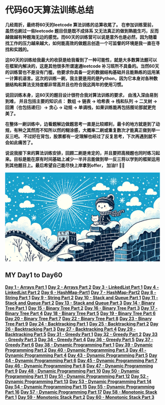 # 代码60天算法训练总结

**几经周折，最终将60天的leetcode 算法训练的总算收尾了。 在参加训练营前，虽然也刷过一些leetcode 题目但是既不成体系 又无法真正的做到熟能生巧，反而越做越有种题海无边的感觉。而60天的训练营可以说是意外也是必然，因为随着找工作的压力越来越大，如何能高效的做题且创造一个可监督的环境是我一直在寻找和实践的。**

**这60天的训练给我最大的收获是给我看到了一种可能性，就是大多数算法题可以在框架内解决的，这是其他很多所谓速通leetcode 补习班所不具备的。当然60天的训练营也不是没有门槛，他要求你具备一定的数据结构基础并且能熟练的运用某一计算机语言。这次的训练一刷，我主要是用的是Python，因为它本身对各种数据结构和算法支持度都非常高并且也符合我这两年的使用习惯。**

**说回训练本身，这60天的题目设计很符合我对算法训练的要求， 由浅入深由易到到难， 并且包括主要的知识点： 数组 -> 链表 -> 哈希表 -> 栈和队列 -> 二叉树 -> 回溯（也包括递归）-> 贪心 -> 动规 -> 单调栈，如果训练能再包括图论那就更完美了。**


**在整体一刷训练中，边看题解边做题思考一直是比较顺利，最卡的地方就是到了动规，有种之其然而不知所以然的糊涂感，大概率二刷或重复数次才能真正做到举一反三吧。 不过好在背包，股票都有一定理解也经过了反复思考，下次再遇到就不会如此痛苦了。**

**说说我接下来的算法训练安排，回顾二刷是肯定的，并且要把高频题也同时练习起来。目标是能在原有时间基础上减少一半并且能做到举一反三将以学到的框架运用到其他题目上。最后希望自己能尽快上岸拿到offer， 加油!! 💪💪**



![my 60 days](https://github.com/samuelusc/Algomuscle/blob/main/assets/Day60s/60DayReview.webp)


## MY Day1 to Day60


**[Day 1 - Arrays Part 1](https://github.com/samuelusc/Algomuscle/blob/main/Daily%20Algo%20Insights/Day01-Arrays-Part1.md)**
**[Day 2 - Arrays Part 2](https://github.com/samuelusc/Algomuscle/blob/main/Daily%20Algo%20Insights/Day02-Arrays-Part2.md)**
**[Day 3 - LinkedList Part 1](https://github.com/samuelusc/Algomuscle/blob/main/Daily%20Algo%20Insights/Day03-LinkedList-Part1.md)**
**[Day 4 - LinkedList Part 2](https://github.com/samuelusc/Algomuscle/blob/main/Daily%20Algo%20Insights/Day04-LinkedList-Part2.md)**
**[Day 6 - HashMap-Part1](https://github.com/samuelusc/Algomuscle/blob/main/Daily%20Algo%20Insights/Day06-HashMap-Part1.md)**
**[Day 7 - HashMap-Part2](https://github.com/samuelusc/Algomuscle/blob/main/Daily%20Algo%20Insights/Day07-HashMap-Part2.md)**
**[Day 8 - String Part 1](https://github.com/samuelusc/Algomuscle/blob/main/Daily%20Algo%20Insights/Day08-String-Part1.md)**
**[Day 9 - String Part 2](https://github.com/samuelusc/Algomuscle/blob/main/Daily%20Algo%20Insights/Day09-String-Part2.md)**
**[Day 10 - Stack and Queue Part 1](https://github.com/samuelusc/Algomuscle/blob/main/Daily%20Algo%20Insights/Day10-Stack%20and%20Queue-Part1.md)**
**[Day 11 - Stack and Queue Part 2](https://github.com/samuelusc/Algomuscle/blob/main/Daily%20Algo%20Insights/Day11-Stack%20and%20Queue-Part2.md)**
**[Day 13 - Stack and Queue Part 3](https://github.com/samuelusc/Algomuscle/blob/main/Daily%20Algo%20Insights/Day13-Stack%20and%20Queue-Part3.md)**
**[Day 14 - Binary Tree Part 1](https://github.com/samuelusc/Algomuscle/blob/main/Daily%20Algo%20Insights/Day14-Binary%20Tree-Part1.md)**
**[Day 15 - Binary Tree Part 2](https://github.com/samuelusc/Algomuscle/blob/main/Daily%20Algo%20Insights/Day15-Binary%20Tree-Part2.md)**
**[Day 16 - Binary Tree Part 3](https://github.com/samuelusc/Algomuscle/blob/main/Daily%20Algo%20Insights/Day16-Binary%20Tree-Part3.md)**
**[Day 17 - Binary Tree Part 4](https://github.com/samuelusc/Algomuscle/blob/main/Daily%20Algo%20Insights/Day17-Binary%20Tree-Part4.md)**
**[Day 18 - Binary Tree Part 5](https://github.com/samuelusc/Algomuscle/blob/main/Daily%20Algo%20Insights/Day18-Binary%20Tree-Part5.md)**
**[Day 19 - Binary Tree Part 6](https://github.com/samuelusc/Algomuscle/blob/main/Daily%20Algo%20Insights/Day19-Binary%20Tree-Part6.md)**
**[Day 20 - Binary Tree Part 7](https://github.com/samuelusc/Algomuscle/blob/main/Daily%20Algo%20Insights/Day20%20-%20Binary%20Tree-Part7.md)**
**[Day 22 - Binary Tree Part 8](https://github.com/samuelusc/Algomuscle/blob/main/Daily%20Algo%20Insights/Day22%20-%20Binary%20Tree-Part8.md)**
**[Day 23 - Binary Tree Part 9](https://github.com/samuelusc/Algomuscle/blob/main/Daily%20Algo%20Insights/Day23%20-%20Binary%20Tree-Part9.md)**
**[Day 24 - Backtracking Part 1](https://github.com/samuelusc/Algomuscle/blob/main/Daily%20Algo%20Insights/Day24%20-%20Backtracking-Part1.md)**
**[Day 25 - Backtracking Part 2](https://github.com/samuelusc/Algomuscle/blob/main/Daily%20Algo%20Insights/Day25%20-%20Backtracking-Part2.md)**
**[Day 26 - Backtracking Part 3](https://github.com/samuelusc/Algomuscle/blob/main/Daily%20Algo%20Insights/Day26%20-%20Backtracking-Part3.md)**
**[Day 27 - Backtracking Part 4](https://github.com/samuelusc/Algomuscle/blob/main/Daily%20Algo%20Insights/Day27%20-%20Backtracking-Part4.md)**
**[Day 29 - Backtracking Part 5](https://github.com/samuelusc/Algomuscle/blob/main/Daily%20Algo%20Insights/Day29%20-%20Backtracking-Part5.md)**
**[Day 31 - Greedy Part 1](https://github.com/samuelusc/Algomuscle/blob/main/Daily%20Algo%20Insights/Day31%20-%20Greedy-Part1.md)**
**[Day 32 - Greedy Part 2](https://github.com/samuelusc/Algomuscle/blob/main/Daily%20Algo%20Insights/Day32%20-%20Greedy-Part2.md)**
**[Day 33 - Greedy Part 3](https://github.com/samuelusc/Algomuscle/blob/main/Daily%20Algo%20Insights/Day33%20-%20Greedy-Part3.md)**
**[Day 34 - Greedy Part 4](https://github.com/samuelusc/Algomuscle/blob/main/Daily%20Algo%20Insights/Day34%20-%20Greedy-Part4.md)**
**[Day 36 - Greedy Part 5](https://github.com/samuelusc/Algomuscle/blob/main/Daily%20Algo%20Insights/Day36%20-%20Greedy-Part5.md)**
**[Day 37 - Greedy Part 6](https://github.com/samuelusc/Algomuscle/blob/main/Daily%20Algo%20Insights/Day37%20-%20Greedy-Part6.md)**
**[Day 38 - Dynamic Programming Part 1](https://github.com/samuelusc/Algomuscle/blob/main/Daily%20Algo%20Insights/Day38%20-%20Dynamic%20Programming-Part1.md)**
**[Day 39 - Dynamic Programming Part 2](https://github.com/samuelusc/Algomuscle/blob/main/Daily%20Algo%20Insights/Day39%20-%20Dynamic%20Programming-Part2.md)**
**[Day 40 - Dynamic Programming Part 3](https://github.com/samuelusc/Algomuscle/blob/main/Daily%20Algo%20Insights/Day40%20-%20Dynamic%20Programming-Part3.md)**
**[Day 41 - Dynamic Programming Part 4](https://github.com/samuelusc/Algomuscle/blob/main/Daily%20Algo%20Insights/Day41%20-%20Dynamic%20Programming-Part4.md)**
**[Day 43 - Dynamic Programming Part 5](https://github.com/samuelusc/Algomuscle/blob/main/Daily%20Algo%20Insights/Day43%20-%20Dynamic%20Programming%20Part%205.md)**
**[Day 44 - Dynamic Programming Part 6](https://github.com/samuelusc/Algomuscle/blob/main/Daily%20Algo%20Insights/Day44%20-%20Dynamic%20Programming-Part6.md)**
**[Day 45 - Dynamic Programming Part 7](https://github.com/samuelusc/Algomuscle/blob/main/Daily%20Algo%20Insights/Day45%20-%20Dynamic%20Programming%20Part%207.md)**
**[Day 46 - Dynamic Programming Part 8](https://github.com/samuelusc/Algomuscle/blob/main/Daily%20Algo%20Insights/Day46%20-%20Dynamic%20Programming-Part8.md)**
**[Day 47 - Dynamic Programming Part 9](https://github.com/samuelusc/Algomuscle/blob/main/Daily%20Algo%20Insights/Day47%20-%20Dynamic%20Programming-Part9.md)**
**[Day 48 - Dynamic Programming Part 10](https://github.com/samuelusc/Algomuscle/blob/main/Daily%20Algo%20Insights/Day48%20-%20Dynamic%20Programming%20Part%2010.md)**
**[Day 50 - Dynamic Programming Part 11](https://github.com/samuelusc/Algomuscle/blob/main/Daily%20Algo%20Insights/Day50%20-%20Dynamic%20Programming%20Part%2011.md)**
**[Day 51 - Dynamic Programming Part 12](https://github.com/samuelusc/Algomuscle/blob/main/Daily%20Algo%20Insights/Day51%20-%20Dynamic%20Programming%20Part%2012.md)**
**[Day 52 - Dynamic Programming Part 13](https://github.com/samuelusc/Algomuscle/blob/main/Daily%20Algo%20Insights/Day52%20-%20Dynamic%20Programming%20Part%2013.md)**
**[Day 53 - Dynamic Programming Part 14](https://github.com/samuelusc/Algomuscle/blob/main/Daily%20Algo%20Insights/Day53%20-%20Dynamic%20Programming%20Part%2014.md)**
**[Day 54 - Dynamic Programming Part 15](https://github.com/samuelusc/Algomuscle/blob/main/Daily%20Algo%20Insights/Day54%20-%20Dynamic%20Programming%20Part%2015.md)**
**[Day 55 - Dynamic Programming Part 16](https://github.com/samuelusc/Algomuscle/blob/main/Daily%20Algo%20Insights/Day55%20-%20Dynamic%20Programming%20Part%2016.md)**
**[Day 57 - Dynamic Programming Part 17](https://github.com/samuelusc/Algomuscle/blob/main/Daily%20Algo%20Insights/Day57%20-%20%20Dynamic%20Programming%20Part%2017.md)**
**[Day 58 - Monotonic Stack Part 1](https://github.com/samuelusc/Algomuscle/blob/main/Daily%20Algo%20Insights/Day58%20-%20Monotonic%20Stack%20Part%201.md)**
**[Day 59 - Monotonic Stack Part 2](https://github.com/samuelusc/Algomuscle/blob/main/Daily%20Algo%20Insights/Day59%20-%20Monotonic%20Stack%20Part%202.md)**
**[Day 60 - Monotonic Stack Part 3](https://github.com/samuelusc/Algomuscle/blob/main/Daily%20Algo%20Insights/Day60%20-%20Monotonic%20Stack%20Part%203.md)**


